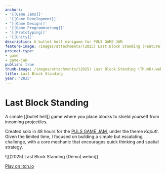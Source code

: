 ```yaml
---
anchors:
- '[[Game Jams]]'
- '[[Game Development]]'
- '[[Game Design]]'
- '[[Game Programmierung]]'
- '[[Prototyping]]'
- '[[Unity]]'
description: A bullet hell minigame for PULS GAME JAM
feature-image: /images/attachments/(2025) Last Block Standing (Feature).webp
project-type:
- game
- game-jam
publish: true
thumb-image: /images/attachments/(2025) Last Block Standing (Thumb).webp
title: Last Block Standing
year: '2025'
---
```


# Last Block Standing

A simple [[bullet hell]] game where you place blocks to shield yourself from incoming projectiles.

Created solo in 48 hours for the [PULS GAME JAM](https://itch.io/jam/puls-game-jam), under the theme *Kaputt*. Given the limited time, I focused on building a simple but escalating challenge, with a core mechanic that encourages quick thinking and spatial strategy.

![[(2025) Last Block Standing (Demo).webm]]

[Play on Itch.io](https://paultoast.itch.io/protect-the-walls)
